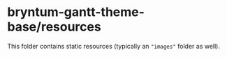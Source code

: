# bryntum-gantt-theme-base/resources

This folder contains static resources (typically an `"images"` folder as well).